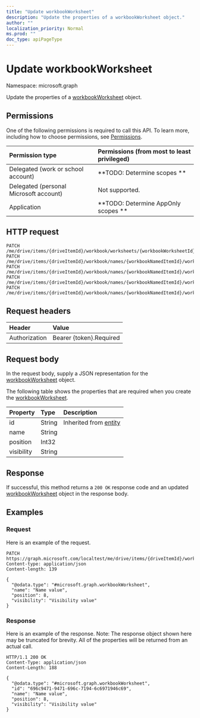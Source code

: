 ```yaml
---
title: "Update workbookWorksheet"
description: "Update the properties of a workbookWorksheet object."
author: ""
localization_priority: Normal
ms.prod: ""
doc_type: apiPageType
---
```


# Update workbookWorksheet

Namespace: microsoft.graph

Update the properties of a [workbookWorksheet](../resources/workbookworksheet.md) object.

## Permissions
One of the following permissions is required to call this API. To learn more, including how to choose permissions, see [Permissions](/concepts/permissions-reference.md).

|Permission type|Permissions (from most to least privileged)|
|:---|:---|
|Delegated (work or school account)|**TODO: Determine scopes **|
|Delegated (personal Microsoft account)|Not supported.|
|Application|**TODO: Determine AppOnly scopes **|

## HTTP request
<!-- {
  "blockType": "ignored"
}
-->
``` http
PATCH /me/drive/items/{driveItemId}/workbook/worksheets/{workbookWorksheetId}
PATCH /me/drive/items/{driveItemId}/workbook/names/{workbookNamedItemId}/worksheet
PATCH /me/drive/items/{driveItemId}/workbook/names/{workbookNamedItemId}/worksheet/charts/{workbookChartId}/worksheet
PATCH /me/drive/items/{driveItemId}/workbook/names/{workbookNamedItemId}/worksheet/tables/{workbookTableId}/worksheet
PATCH /me/drive/items/{driveItemId}/workbook/names/{workbookNamedItemId}/worksheet/pivotTables/{workbookPivotTableId}/worksheet
```

## Request headers
|Header|Value|
|:---|:---|
|Authorization|Bearer {token}.Required|

## Request body
In the request body, supply a JSON representation for the [workbookWorksheet](../resources/workbookworksheet.md) object.

The following table shows the properties that are required when you create the [workbookWorksheet](../resources/workbookworksheet.md).

|Property|Type|Description|
|:---|:---|:---|
|id|String| Inherited from [entity](../resources/entity.md)|
|name|String||
|position|Int32||
|visibility|String||



## Response
If successful, this method returns a `200 OK` response code and an updated [workbookWorksheet](../resources/workbookworksheet.md) object in the response body.

## Examples

### Request
Here is an example of the request.
<!-- {
  "blockType": "request",
  "name": "update_workbookworksheet"
}
-->
``` http
PATCH https://graph.microsoft.com/localtest/me/drive/items/{driveItemId}/workbook/worksheets/{workbookWorksheetId}
Content-type: application/json
Content-length: 139

{
  "@odata.type": "#microsoft.graph.workbookWorksheet",
  "name": "Name value",
  "position": 8,
  "visibility": "Visibility value"
}
```

### Response
Here is an example of the response. Note: The response object shown here may be truncated for brevity. All of the properties will be returned from an actual call.
<!-- {
  "blockType": "response",
  "truncated": true
}
-->
``` http
HTTP/1.1 200 OK
Content-Type: application/json
Content-Length: 188

{
  "@odata.type": "#microsoft.graph.workbookWorksheet",
  "id": "696c9471-9471-696c-7194-6c6971946c69",
  "name": "Name value",
  "position": 8,
  "visibility": "Visibility value"
}
```

